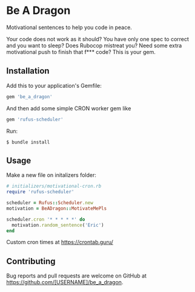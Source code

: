 # Be A Dragon

Motivational sentences to help you code in peace.

Your code does not work as it should? You have only one spec to correct and you want to sleep?
Does Rubocop mistreat you? Need some extra motivational push to finish that f*** code? This is your gem.

## Installation

Add this to your application's Gemfile:

```ruby
gem 'be_a_dragon'
```

And then add some simple CRON worker gem like 

```ruby
gem 'rufus-scheduler'
```

Run:

    $ bundle install


## Usage

Make a new file on initalizers folder:
```ruby
# initializers/motivational-cron.rb
require 'rufus-scheduler'

scheduler = Rufus::Scheduler.new
motivation = BeADragon::MotivateMePls

scheduler.cron '* * * * *' do
  motivation.random_sentence('Eric')
end
```

Custom cron times at https://crontab.guru/

## Contributing

Bug reports and pull requests are welcome on GitHub at https://github.com/[USERNAME]/be_a_dragon.

